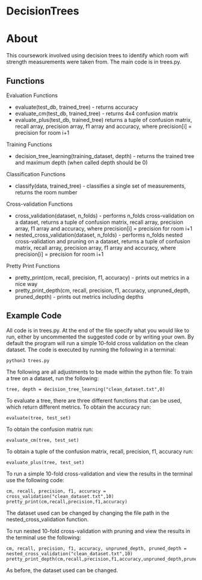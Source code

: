 # DecisionTrees

# About
This coursework involved using decision trees to identify which room wifi strength measurements were taken from. The main code is in trees.py.

## Functions
Evaluation Functions
- evaluate(test_db, trained_tree) - returns accuracy
- evaluate_cm(test_db, trained_tree) - returns 4x4 confusion matrix
- evaluate_plus(test_db, trained_tree) returns a tuple of confusion matrix, recall array, precision array, f1 array and accuracy, where precision[i] = precision for room i+1

Training Functions
- decision_tree_learning(training_dataset, depth) - returns the trained tree and maximum depth (when called depth should be 0)

Classification Functions
- classify(data, trained_tree) - classifies a single set of measurements, returns the room number

Cross-validation Functions
- cross_validation(dataset, n_folds) - performs n_folds cross-validation on a dataset, returns a tuple of confusion matrix, recall array, precision array, f1 array and accuracy, where precision[i] = precision for room i+1
- nested_cross_validation(dataset, n_folds) - performs n_folds nested cross-validation and pruning on a dataset, returns a tuple of confusion matrix, recall array, precision array, f1 array and accuracy, where precision[i] = precision for room i+1

Pretty Print Functions
- pretty_print(cm, recall, precision, f1, accuracy) - prints out metrics in a nice way
- pretty_print_depth(cm, recall, precision, f1, accuracy, unpruned_depth, pruned_depth) - prints out metrics including depths

## Example Code
All code is in trees.py.
At the end of the file specify what you would like to run, either by uncommented the suggested code or by writing your own.
By default the program will run a simple 10-fold cross validation on the clean dataset.
The code is executed by running the following in a terminal:
```
python3 trees.py
```
The following are all adjustments to be made within the python file:
To train a tree on a dataset, run the following:
```
tree, depth = decision_tree_learning("clean_dataset.txt",0)
```
To evaluate a tree, there are three different functions that can be used, which return different metrics.
To obtain the accuracy run:
```
evaluate(tree, test_set)
```
To obtain the confusion matrix run:
```
evaluate_cm(tree, test_set)
```
To obtain a tuple of the confusion matrix, recall, precision, f1, accuracy run:
```
evaluate_plus(tree, test_set)
```

To run a simple 10-fold cross-validation and view the results in the terminal use the following code:
```
cm, recall, precision, f1, accuracy = cross_validation("clean_dataset.txt",10)
pretty_print(cm,recall,precision,f1,accuracy)
```
The dataset used can be changed by changing the file path in the nested_cross_validation function.

To run nested 10-fold cross-validation with pruning and view the results in the terminal use the following:
```
cm, recall, precision, f1, accuracy, unpruned_depth, pruned_depth = nested_cross_validation("clean_dataset.txt",10)
pretty_print_depth(cm,recall,precision,f1,accuracy,unpruned_depth,pruned_depth)
```
As before, the dataset used can be changed.

